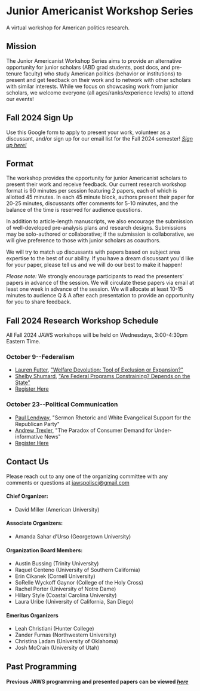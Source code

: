 # Junior Americanist Workshop Series
A virtual workshop for American politics research.

## Mission
The Junior Americanist Workshop Series aims to provide an alternative opportunity for junior scholars (ABD grad students, post docs, and pre-tenure faculty) who study American politics (behavior or institutions) to present and get feedback on their work and to network with other scholars with similar interests.  While we focus on showcasing work from junior scholars, we welcome everyone (all ages/ranks/experience levels) to attend our events!

## Fall 2024 Sign Up
Use this Google form to apply to present your work, volunteer as a discussant, and/or sign up for our email list for the Fall 2024 semester! [*Sign up here!*](https://forms.gle/rKMwHFWS1E5GEyWv9)

## Format
The workshop provides the opportunity for junior Americanist scholars to present their work and receive feedback.  Our current research workshop format is 90 minutes per session featuring 2 papers, each of which is allotted 45 minutes.  In each 45 minute block, authors present their paper for 20-25 minutes, discussants offer comments for 5-10 minutes, and the balance of the time is reserved for audience questions. 

In addition to article-length manuscripts, we also encourage the submission of well-developed pre-analysis plans and research designs.  Submissions may be solo-authored or collaborative; if the submission is collaborative, we will give preference to those with junior scholars as coauthors.

We will try to match up discussants with papers based on subject area expertise to the best of our ability.  If you have a dream discussant you'd like for your paper, please tell us and we will do our best to make it happen!

*Please note:* We strongly encourage participants to read the presenters' papers in advance of the session.  We will circulate these papers via email at least one week in advance of the session.  We will allocate at least 10-15 minutes to audience Q & A after each presentation to provide an opportunity for you to share feedback.

## Fall 2024 Research Workshop Schedule
All Fall 2024 JAWS workshops will be held on Wednesdays, 3:00-4:30pm Eastern Time.

### October 9--Federalism
- [Lauren Futter](https://sites.google.com/view/laurenfutter/home?authuser=2), ["Welfare Devolution: Tool of Exclusion or Expansion?"](https://drive.google.com/file/d/1tbw_mPbrrLn6LFnv97DHSORzZe6nvG0Y/view)
- [Shelby Shumard](https://www.shelbyshumard.com/home), ["﻿Are Federal Programs Constraining? Depends on the State"](https://drive.google.com/file/d/1z27QhFgXNlVClXJq6V5JVqRnQDxPNGXL/view)
- [Register Here](https://trinity.zoom.us/meeting/register/tJwvcOihrzkqE9Q6KIDS3cxpe4o-kR0V314a#/registration)

### October 23--Political Communication
- [Paul Lendway](https://lendway.github.io/), "﻿Sermon Rhetoric and White Evangelical Support for the Republican Party"
- [Andrew Trexler](https://atrexler.com/), "The Paradox of Consumer Demand for Under-informative News"
- [Register Here](https://usc.zoom.us/meeting/register/tJctde-tqD8oHNSLXnw5oofW-qXx0Is5KmHo?_x_zm_rtaid=idLzCtlcTWWyKlFHXW680g.1728940921131.0d9f38889c53653939b2ebe9b7508ce3&_x_zm_rhtaid=695#/registration)

## Contact Us
Please reach out to any one of the organizing committee with any comments or questions at [jawspolisci@gmail.com](mailto:jawspolisci@gmail.com)

#### Chief Organizer: 
- David Miller (American University)

#### Associate Organizers: 
- Amanda Sahar d’Urso (Georgetown University)

#### Organization Board Members:
- Austin Bussing (Trinity University)
- Raquel Centeno (University of Southern California)
- Erin Cikanek (Cornell University)
- SoRelle Wyckoff Gaynor (College of the Holy Cross)
- Rachel Porter (University of Notre Dame)
- Hillary Style (Coastal Carolina University)
- Laura Uribe (University of California, San Diego) 

#### Emeritus Organizers
- Leah Christiani (Hunter College)
- Zander Furnas (Northwestern University)
- Christina Ladam (University of Oklahoma)
- Josh McCrain (University of Utah)

## Past Programming 

#### Previous JAWS programming and presented papers can be viewed [*here*](/previous)




